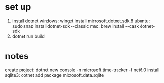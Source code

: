 # set up 
1. install dotnet
    windows: winget install microsoft.dotnet.sdk.8
    ubuntu:  sudo snap install dotnet-sdk --classic
    mac:     brew install --cask dotnet-sdk 
2. dotnet run build

# notes
create project: dotnet new console -n microsoft.time-tracker -f net6.0
install sqlite3: dotnet add package microsoft.data.sqlite

